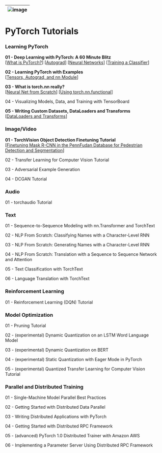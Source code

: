 |![image](https://github.com/Royal-526/PyTorch-Tutorials/blob/master/pytorch.png)|
|---|

# PyTorch Tutorials


### Learning PyTorch

<b>01 - Deep Learning with PyTorch: A 60 Minute Blitz</b><br>
[[What is PyTorch?]()]
[[Autograd]()]
[[Neural Networks]()]
[[Training a Classifier]()]

<b>02 - Learning PyTorch with Examples</b><br>
[[Tensors, Autograd, and nn Module]()]

<b>03 - What is torch.nn really?</b><br>
[[Neural Net from Scratch]()]
[[Using torch.nn.functional]()]

04 - Visualizing Models, Data, and Training with TensorBoard

<b>05 - Writing Custom Datasets, DataLoaders and Transforms</b><br>
[[DataLoaders and Transforms]()]


### Image/Video

<b>01 - TorchVision Object Detection Finetuning Tutorial</b><br>
[[Finetuning Mask R-CNN in the PennFudan Database for Pedestrian Detection and Segmentation]()]

02 - Transfer Learning for Computer Vision Tutorial

03 - Adversarial Example Generation

04 - DCGAN Tutorial


### Audio

01 - torchaudio Tutorial


### Text

01 - Sequence-to-Sequence Modeling with nn.Transformer and TorchText

02 - NLP From Scratch: Classifying Names with a Character-Level RNN

03 - NLP From Scratch: Generating Names with a Character-Level RNN

04 - NLP From Scratch: Translation with a Sequence to Sequence Network and Attention

05 - Text Classification with TorchText

06 - Language Translation with TorchText


### Reinforcement Learning

01 - Reinforcement Learning (DQN) Tutorial


### Model Optimization

01 - Pruning Tutorial

02 - (experimental) Dynamic Quantization on an LSTM Word Language Model

03 - (experimental) Dynamic Quantization on BERT

04 - (experimental) Static Quantization with Eager Mode in PyTorch

05 - (experimental) Quantized Transfer Learning for Computer Vision Tutorial


### Parallel and Distributed Training

01 - Single-Machine Model Parallel Best Practices

02 - Getting Started with Distributed Data Parallel

03 - Writing Distributed Applications with PyTorch

04 - Getting Started with Distributed RPC Framework

05 - (advanced) PyTorch 1.0 Distributed Trainer with Amazon AWS

06 - Implementing a Parameter Server Using Distributed RPC Framework



